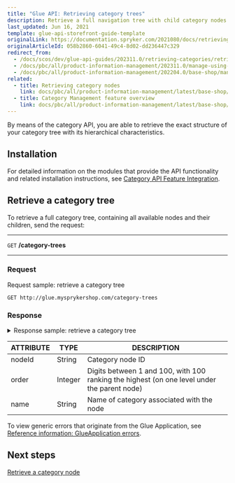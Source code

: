 ```yaml
---
title: "Glue API: Retrieving category trees"
description: Retrieve a full navigation tree with child category nodes using the Spryker Cloud Commerce OS GLUE API.
last_updated: Jun 16, 2021
template: glue-api-storefront-guide-template
originalLink: https://documentation.spryker.com/2021080/docs/retrieving-category-trees
originalArticleId: 058b2860-6041-49c4-8d02-dd236447c329
redirect_from:
  - /docs/scos/dev/glue-api-guides/202311.0/retrieving-categories/retrieving-category-trees.html
  - /docs/pbc/all/product-information-management/202311.0/manage-using-glue-api/categories/glue-api-retrieve-category-trees.html
  - /docs/pbc/all/product-information-management/202204.0/base-shop/manage-using-glue-api/categories/glue-api-retrieve-category-trees.html
related:
  - title: Retrieving category nodes
    link: docs/pbc/all/product-information-management/latest/base-shop/manage-using-glue-api/categories/glue-api-retrieve-category-nodes.html
  - title: Category Management feature overview
    link: docs/pbc/all/product-information-management/latest/base-shop/feature-overviews/category-management-feature-overview.html
---
```


By means of the category API, you are able to retrieve the exact structure of your category tree with its hierarchical characteristics.

## Installation

For detailed information on the modules that provide the API functionality and related installation instructions, see [Category API Feature Integration](/docs/pbc/all/product-information-management/latest/base-shop/install-and-upgrade/install-features/install-the-category-management-feature.html).

## Retrieve a category tree

To retrieve a full category tree, containing all available nodes and their children, send the request:

---
`GET` **/category-trees**

---

### Request

Request sample: retrieve a category tree

`GET http://glue.mysprykershop.com/category-trees`

### Response

<details>
<summary>Response sample: retrieve a category tree</summary>

```json
{
    "data": [
        {
            "type": "category-trees",
            "id": null,
            "attributes": {
                "categoryNodesStorage": [
                    {
                        "nodeId": 5,
                        "order": 100,
                        "name": "Computer",
                        "url": "/en/computer",
                        "children": [
                            {
                                "nodeId": 6,
                                "order": 100,
                                "name": "Notebooks",
                                "url": "/en/computer/notebooks",
                                "children": []
                            },
                            {
                                "nodeId": 7,
                                "order": 90,
                                "name": "Pc's/Workstations",
                                "url": "/en/computer/pc's/workstations",
                                "children": []
                            },
                            {
                                "nodeId": 8,
                                "order": 80,
                                "name": "Tablets",
                                "url": "/en/computer/tablets",
                                "children": []
                            }
                        ]
                    },
                    {
                        "nodeId": 2,
                        "order": 90,
                        "name": "Cameras & Camcorders",
                        "url": "/en/cameras-&-camcorders",
                        "children": [
                            {
                                "nodeId": 4,
                                "order": 100,
                                "name": "Digital Cameras",
                                "url": "/en/cameras-&-camcorders/digital-cameras",
                                "children": []
                            },
                            {
                                "nodeId": 3,
                                "order": 90,
                                "name": "Camcorders",
                                "url": "/en/cameras-&-camcorders/camcorders",
                                "children": []
                            }
                        ]
                    },
                    {
                        "nodeId": 15,
                        "order": 80,
                        "name": "Cables",
                        "url": "/en/cables",
                        "children": []
                    },
                    {
                        "nodeId": 11,
                        "order": 80,
                        "name": "Telecom & Navigation",
                        "url": "/en/telecom-&-navigation",
                        "children": [
                            {
                                "nodeId": 12,
                                "order": 80,
                                "name": "Smartphones",
                                "url": "/en/telecom-&-navigation/smartphones",
                                "children": []
                            }
                        ]
                    },
                    {
                        "nodeId": 9,
                        "order": 70,
                        "name": "Smart Wearables",
                        "url": "/en/smart-wearables",
                        "children": [
                            {
                                "nodeId": 10,
                                "order": 70,
                                "name": "Smartwatches",
                                "url": "/en/smart-wearables/smartwatches",
                                "children": []
                            }
                        ]
                    },
                    {
                        "nodeId": 16,
                        "order": 50,
                        "name": "Fish",
                        "url": "/en/fish",
                        "children": [
                            {
                                "nodeId": 18,
                                "order": 50,
                                "name": "Vegetables",
                                "url": "/en/fish/vegetables",
                                "children": []
                            }
                        ]
                    }
                ]
            },
            "links": {
                "self": "http://glue.mysprykershop.com/category-trees"
            }
        }
    ],
    "links": {
        "self": "http://glue.mysprykershop.com/category-trees"
    }
}
```

</details>

| ATTRIBUTE | TYPE | DESCRIPTION |
| --- | --- | --- |
| nodeId | String | Category node ID |
| order | Integer | Digits between 1 and 100, with 100 ranking the highest (on one level under the parent node) |
| name | String | Name of category associated with the node |

To view generic errors that originate from the Glue Application, see [Reference information: GlueApplication errors](/docs/integrations/spryker-glue-api/storefront-api/api-references/reference-information-storefront-application-errors.html).

## Next steps

[Retrieve a category node](/docs/pbc/all/product-information-management/latest/base-shop/manage-using-glue-api/categories/glue-api-retrieve-category-nodes.html)
